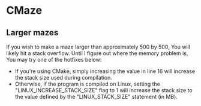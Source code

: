 # CMaze

## Larger mazes
If you wish to make a maze larger than approximately 500 by 500, You will likely hit a stack overflow.
Until I figure out where the memory problem is, You may try one of the hotfixes below:

- If you're using CMake, simply increasing the value in line 16 will increase the stack size used during compilation.
- Otherwise, if the program is compiled on Linux, setting the "LINUX_INCREASE_STACK_SIZE" flag to 1 will increase the stack size to the value defined by the "LINUX_STACK_SIZE" statement (in MB).
